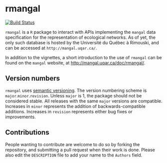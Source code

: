 # rmangal

[![Build Status](https://travis-ci.org/mangal-wg/rmangal.png?branch=master)](https://travis-ci.org/mangal-wg/rmangal)

`rmangal` is a `R` package to interact with APIs implementing the `mangal`
data specification for the representation of ecological networks. As of yet,
the only such database is hosted by the Université du Québec à Rimouski,
and can be accessed at `http://mangal.uqar.ca/`.

In addition to the vignettes, a short introduction to the use of `rmangal`
can be found on the `mangal` website, at <http://mangal.uqar.ca/doc/rmangal/>.

## Version numbers

`rmangal` uses [semantic versioning][semver]. The version numbering
scheme is `major`.`minor`.`revision`. Unless `major` is 1, the package
should not be considered stable. All releases with the same `major`
versions are compatible. Increases in `minor` represents the addition of
backwards-compatible additions. Increases in `revision` represents either
bug fixes or improvements.

## Contributions

People wanting to contribute are welcome to do so by forking the repository,
and submitting a pull request when their work is done. Please also edit the
`DESCRIPTION` file to add your name to the `Authors` field.

[semver]: http://semver.org/
